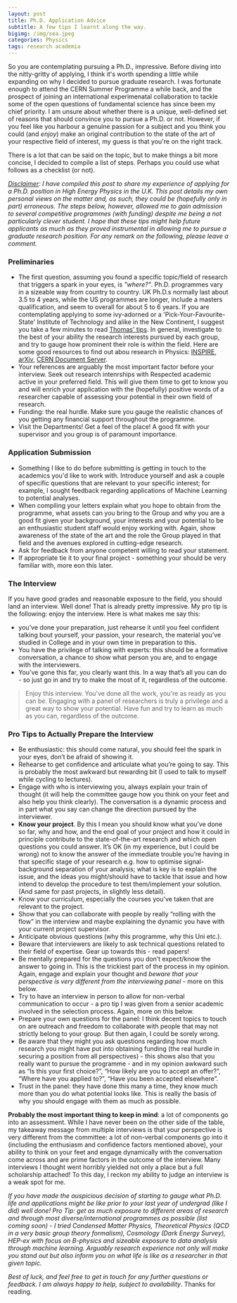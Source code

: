 ```yaml
---
layout: post
title: Ph.D. Application Advice
subtitle: A few tips I learnt along the way.
bigimg: /img/sea.jpeg
categories: Physics
tags: research academia 
---
```




So you are contemplating pursuing a Ph.D., impressive. Before diving into the nitty-gritty of applying, I think it's worth spending a little while expanding on why I decided to pursue graduate research. I was fortunate enough to attend the CERN Summer Programme a while back, and the prospect of joining an international experimenatal collaboration to tackle some of the open questions of fundamental science has since been my chief priority. I am unsure about whether there is a unique, well-defined set of reasons that should convince you to pursue a Ph.D. or not. However, if you feel like you harbour a genuine passion for a subject and you think you could (and _enjoy_) make an original contribution to the state of the art of your respective field of interest, my guess is that you're on the right track. 

There is a lot that can be said on the topic, but to make things a bit more concise, I decided to compile a list of steps. Perhaps you could use what follows as a checklist (or not).


<!--The following three points will be expanded upon in a further edit.

-  Why a Ph.D.  (why pursue research - attitude, CERN Summer Programme, passion - and link to Blog post about what I expect of my Ph.D. right now, without knowing much but sure that this view will change)
- Why the UK and not US.
- How to identify the University and the programme.-->

*<u>Disclaimer</u>: I have compiled this post to share my experience of applying for a Ph.D. position in High Energy Physics in the U.K. This post details my own personal views on the matter and, as such, they could be (hopefully only in part) erroneous. The steps below, however, allowed me to gain admission to several competitive programmes (with funding) despite me being a not particularly clever student. I hope that these tips might help future applicants as much as they proved instrumental in allowing me to pursue a graduate research position. For any remark on the following, please leave a comment.*


### Preliminaries

- The first question, assuming you found a specific topic/field of research that triggers a spark in your eyes, is _"where?"_. Ph.D. programmes vary in a sizeable way from country to country. UK Ph.D.s normally last about 3.5 to 4 years, while the US programmes are longer, include a masters qualification, and seem to overall for about 5 to 6 years. If you are contemplating applying to some ivy-adorned or a 'Pick-Your-Favourite-State' Institute of Technology and alike in the New Continent, I suggest you take a few minutes to read [Thomas' tips](http://www.maths.tcd.ie/~wysejact/America.html). In general, investigate to the best of your ability the research interests pursued by each group, and try to gauge how prominent their role is within the field. Here are some good resources to find out abou research in Physics: [INSPIRE](https://inspirehep.net), [arXiv](https://arxiv.org), [CERN Document Server](https://cds.cern.ch). 
- Your references are arguably the most important factor before your interview. Seek out research intenrships with Respected academic active in your preferred field. This will give them time to get to know you and will enrich your application with the (hopefully) positive words of a researcher capable of assessing your potential in their own field of research.
- Funding: the real hurdle. Make sure you gauge the realistic chances of you getting any financial support throughout the programme. 
- Visit the Departments! Get a feel of the place! A good fit with your supervisor and you group is of paramount importance.


### Application Submission


- Something I like to do before submitting is getting in touch to the academics you'd like to work with. Introduce yourself and ask a couple of specific questions that are relevant to your specific interest; for example, I sought feedback regarding applications of Machine Learning to potential analyses.
- When compiling your letters explain what you hope to obtain from the programme, what assets can you bring to the Group and why you are a good fit given your background, your interests and your potential to be an enthusiastic student staff would enjoy working with. Again, show awareness of the state of the art and the role the Group played in that field and the avenues explored in cutting-edge research.
- Ask for feedback from anyone competent willing to read your statement.
- If appropriate tie it to your final project - something your should be very familiar with, more eon this later.


### The Interview


If you have good grades and reasonable exposure to the field, you should land an interview. Well done! That is already pretty impressive. My pro tip is the following: enjoy the interview. Here is what makes me say this:

- you’ve done your preparation, just rehearse it until you feel confident talking bout yourself, your passion, your research, the material you’ve studied in College and in your own time in preparation to this.
- You have the privilege of talking with experts: this should be a formative conversation, a chance to show what person you are, and to engage with the interviewers.
- You’ve gone this far, you clearly want this. In a way that’s all you can do - so just go in and try to make the most of it, regardless of the outcome.

> Enjoy this interview. You've done all the work, you're as ready as you can be. Engaging with a panel of researchers is truly a privilege and a great way to show your potential. Have fun and try to learn as much as you can, regardless of the outcome.


### Pro Tips to Actually Prepare the Interview


- Be enthusiastic: this should come natural, you should feel the spark in your eyes, don’t be afraid of showing it.
- Rehearse to get confidence and articulate what you’re going to say. This is probably the most awkward but rewarding bit (I used to talk to myself while cycling to lectures).
- Engage with who is interviewing you, always explain your train of thought (it will help the committee gauge how you think on your feet and also help you think clearly). The conversation is a dynamic process and in part what you say can change the direction pursued by the interviewer.
- **Know your project**. By this I mean you should know what you’ve done so far, why and how, and the end goal of your project and how it could in principle contribute to the state-of-the-art research and which open questions you could answer. It’s OK (in my experience, but I could be wrong) not to know the answer of the immediate trouble you’re having in that specific stage of your research e.g. how to optimise signal-background separation of your analysis; what is key is to explain the issue, and the ideas you might/should have to tackle that issue and how intend to develop the procedure to test them/implement your solution. (And same for past projects, in slightly less detail).
- Know your curriculum, especially the courses you've taken that are relevant to the project.
- Show that you can collaborate with people by really “rolling with the flow” in the interview and maybe explaining the dynamic you have with your current project supervisor.
- Anticipate obvious questions (why this programme, why this Uni etc.).
- Beware that interviewers are likely to ask technical questions related to their field of expertise. Gear up towards this - read papers!
- Be mentally prepared for the questions you don’t expect/know the answer to going in. This is the trickiest part of the process in my opinion. Again, engage and explain your thought and *beware that your perspective is very different from the interviewing panel* - more on this below.
- Try to have an interview in person to allow for non-verbal communication to occur - a pro tip I was given from a senior academic involved in the selection process. Again, more on this below.
- Prepare your own questions for the panel: I think decent topics to touch on are outreach and freedom to collaborate with people that may not strictly belong to your group. But then again, I could be sorely wrong. 
- Be aware that they might you ask questions regarding how much research you might have put into obtaining funding (the real hurdle in securing a position from all perspectives) - this shows also that you really want to pursue the programme - and in my opinion awkward such as “Is this your first choice?”, “How likely are you to accept an offer?”, “Where have you applied to?”, “Have you been accepted elsewhere”.
- Trust in the panel: they have done this many a time, they know much more than you do what potential looks like. This is really the basis of why you should engage with them as much as possible.


**Probably the most important thing to keep in mind**: a lot of components go into an assessment. While I have never been on the other side of the table, my takeaway message from multiple interviews is that your perspective is very different from the committee: a lot of non-verbal components go into it (including the enthusiasm and confidence factors mentioned above), your ability to think on your feet and engage dynamically with the conversation come across and are prime factors in the outcome of the interview. Many interviews I thought went horribly yielded not only a place but a full scholarship attached! To this day, I reckon my ability to judge an interview is a weak spot for me.



*If you have made the auspicious decision of starting to gauge what Ph.D. life and applications might be like prior to your last year of undergrad (like I did) well done! Pro Tip: get as much exposure to different areas of research and through most diverse/international programmes as possible (list coming soon) - I tried Condensed Matter Physics, Theoretical Physics (QCD in a very basic group theory formalism), Cosmology (Dark Energy Survey), HEP-ex with focus on B-physics and sizeable exposure to data analysis through machine learning. Arguably research experience not only will make you stand out but also inform you on what life is like as a researcher in that given topic.*


*Best of luck, and feel free to get in touch for any further questions or feedback. I am always happy to help, subject to availability*. Thanks for reading.
